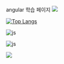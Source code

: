 angular 학습 페이지
<img src="https://capsule-render.vercel.app/api?type=waving&color=BDBDC8&height=150&section=header" />


[![Top Langs](https://github-readme-stats.vercel.app/api/top-langs/?username=parkjunjae)](https://github.com/anuraghazra/github-readme-stats)

![js](https://img.shields.io/badge/JavaScript-F7DF1E?style=for-the-badge&logo=JavaScript&logoColor=white)

![js](https://img.shields.io/badge/TypeScript-F7DF1E?style=for-the-badge&logo=TypeScript&logoColor=white)

<img src="https://capsule-render.vercel.app/api?type=waving&color=BDBDC8&height=150&section=footer" />

